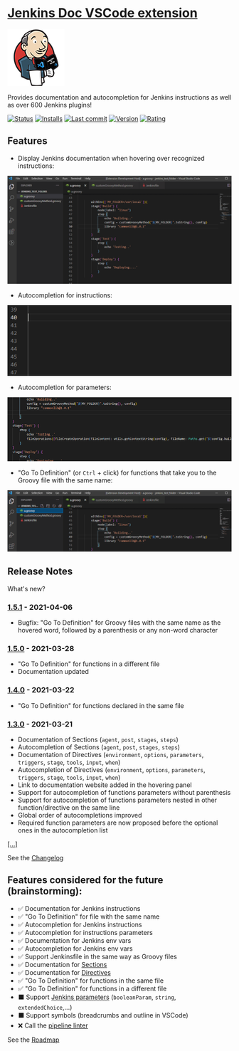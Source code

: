 # [Jenkins Doc VSCode extension](https://marketplace.visualstudio.com/items?itemName=Maarti.jenkins-doc)

![Logo](./assets/logo_128.png)

Provides documentation and autocompletion for Jenkins instructions as well as over 600 Jenkins plugins!

[![Status](https://img.shields.io/github/checks-status/maarti/JenkinsDocExtension/master?color=green&label=master)](https://github.com/Maarti/JenkinsDocExtension)
[![Installs](https://img.shields.io/visual-studio-marketplace/i/maarti.jenkins-doc)](https://marketplace.visualstudio.com/items?itemName=Maarti.jenkins-doc)
[![Last commit](https://img.shields.io/github/last-commit/maarti/JenkinsDocExtension/develop)](https://github.com/Maarti/JenkinsDocExtension/commits/develop)
[![Version](https://img.shields.io/github/package-json/v/maarti/JenkinsDocExtension)](https://github.com/Maarti/JenkinsDocExtension/releases)
[![Rating](https://img.shields.io/visual-studio-marketplace/stars/maarti.jenkins-doc)](https://marketplace.visualstudio.com/items?itemName=Maarti.jenkins-doc)

## Features

- Display Jenkins documentation when hovering over recognized instructions:

![Documentation on hover](./assets/demo_doc_hover.gif)

- Autocompletion for instructions:

![Instructions autocompletion](./assets/demo_autocompletion.gif)

- Autocompletion for parameters:

![Parameters autocompletion](./assets/demo_parameter_autocompletion.gif)

- "Go To Definition" (or `Ctrl` + click) for functions that take you to the Groovy file with the same name:

!["Go To Definition" feature](./assets/demo_go_to_definition.gif)

## Release Notes

What's new?

### [1.5.1](https://github.com/Maarti/JenkinsDocExtension/releases/tag/1.5.1) - 2021-04-06

- Bugfix: "Go To Definition" for Groovy files with the same name as the hovered word, followed by a parenthesis or any non-word character

### [1.5.0](https://github.com/Maarti/JenkinsDocExtension/releases/tag/1.5.0) - 2021-03-28

- "Go To Definition" for functions in a different file
- Documentation updated

### [1.4.0](https://github.com/Maarti/JenkinsDocExtension/releases/tag/1.4.0) - 2021-03-22

- "Go To Definition" for functions declared in the same file

### [1.3.0](https://github.com/Maarti/JenkinsDocExtension/releases/tag/1.3.0) - 2021-03-21

- Documentation of Sections (`agent`, `post`, `stages`, `steps`)
- Autocompletion of Sections (`agent`, `post`, `stages`, `steps`)
- Documentation of Directives (`environment`, `options`, `parameters`, `triggers`, `stage`, `tools`, `input`, `when`)
- Autocompletion of Directives (`environment`, `options`, `parameters`, `triggers`, `stage`, `tools`, `input`, `when`)
- Link to documentation website added in the hovering panel
- Support for autocompletion of functions parameters without parenthesis
- Support for autocompletion of functions parameters nested in other function/directive on the same line
- Global order of autocompletions improved
- Required function parameters are now proposed before the optional ones in the autocompletion list

[[...]](./CHANGELOG.md)

See the [Changelog](./CHANGELOG.md)

## Features considered for the future (brainstorming):

- ✅ Documentation for Jenkins instructions
- ✅ "Go To Definition" for file with the same name
- ✅ Autocompletion for Jenkins instructions
- ✅ Autocompletion for instructions parameters
- ✅ Documentation for Jenkins env vars
- ✅ Autocompletion for Jenkins env vars
- ✅ Support Jenkinsfile in the same way as Groovy files
- ✅ Documentation for [Sections](https://www.jenkins.io/doc/book/pipeline/syntax/#declarative-sections)
- ✅ Documentation for [Directives](https://www.jenkins.io/doc/book/pipeline/syntax/#declarative-directives)
- ✅ "Go To Definition" for functions in the same file
- ✅ "Go To Definition" for functions in a different file
- ⬛ Support [Jenkins parameters](https://www.jenkins.io/doc/book/pipeline/syntax/#parameters) (`booleanParam`, `string`, `extendedChoice`,...)
- ⬛ Support symbols (breadcrumbs and outline in VSCode)
- ❌ Call the [pipeline linter](https://www.jenkins.io/doc/book/pipeline/development/)

See the [Roadmap](https://github.com/Maarti/JenkinsDocExtension/projects/1)
